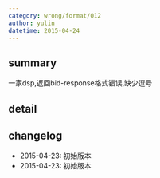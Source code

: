 ```yaml
---
category: wrong/format/012
author: yulin 
datetime: 2015-04-24
---
```


## summary

一家dsp,返回bid-response格式错误,缺少逗号

## detail


## changelog

- 2015-04-23: 初始版本
- 2015-04-23: 初始版本
